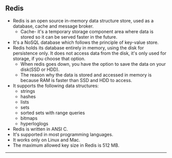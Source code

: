 ## Redis
- Redis is an open source in-memory data structure store, used as a database, cache and message broker.
  - Cache- it's a temporary storage component area where data is stored so it can be served faster in the future.
- It's a NoSQL database which follows the principle of key-value store.
- Redis holds its database entirely in memory, using the disk for persistence only. It does not access data from the disk, it's only used for storage, if you choose that option.
  - When redis goes down, you have the option to save the data on your disk(SSD or HDD). 
  - The reason why the data is stored and accessed in memory is because RAM is faster than SSD and HDD to access.
- It supports the following data structures:
  - strings
  - hashes
  - lists
  - sets
  - sorted sets with range queries
  - bitmaps
  - hyperloglogs
- Redis is written in ANSI C.
- It's supported in most programming languages.
- It works only on Linux and Mac.
- The maximum allowed key size in Redis is 512 MB.
---